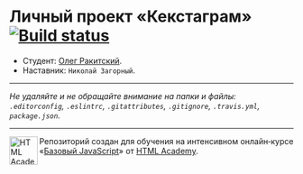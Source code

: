 # Личный проект «Кекстаграм» [![Build status][travis-image]][travis-url]

* Студент: [Олег Ракитский](https://up.htmlacademy.ru/javascript/11/user/535053).
* Наставник: `Николай Загорный`.

---

_Не удаляйте и не обращайте внимание на папки и файлы:_<br>
_`.editorconfig`, `.eslintrc`, `.gitattributes`, `.gitignore`, `.travis.yml`, `package.json`._

---

<a href="https://htmlacademy.ru/intensive/javascript"><img align="left" width="50" height="50" title="HTML Academy" src="https://up.htmlacademy.ru/static/img/intensive/javascript/logo-for-github.svg"></a>

Репозиторий создан для обучения на интенсивном онлайн‑курсе «[Базовый JavaScript](https://htmlacademy.ru/intensive/javascript)» от [HTML Academy](https://htmlacademy.ru).

[travis-image]: https://travis-ci.org/htmlacademy-javascript/535053-kekstagram.svg?branch=master
[travis-url]: https://travis-ci.org/htmlacademy-javascript/535053-kekstagram
